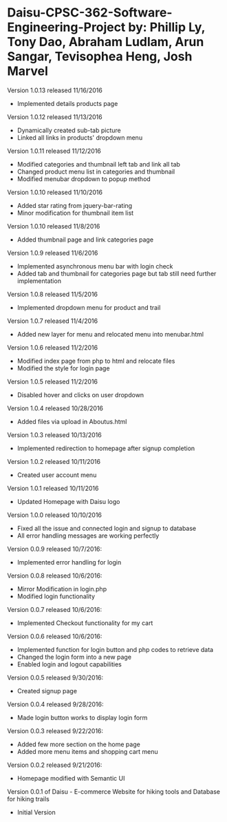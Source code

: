 # Daisu-CPSC-362-Software-Engineering-Project by: Phillip Ly, Tony Dao, Abraham Ludlam, Arun Sangar, Tevisophea Heng, Josh Marvel

Version 1.0.13 released 11/16/2016
- Implemented details products page

Version 1.0.12 released 11/13/2016
- Dynamically created sub-tab picture 
- Linked all links in products' dropdown menu

Version 1.0.11 released 11/12/2016
- Modified categories and thumbnail left tab and link all tab
- Changed product menu list in categories and thumbnail 
- Modified menubar dropdown to popup method

Version 1.0.10 released 11/10/2016
- Added star rating from jquery-bar-rating 
- Minor modification for thumbnail item list

Version 1.0.10 released 11/8/2016
- Added thumbnail page and link categories page

Version 1.0.9 released 11/6/2016
- Implemented asynchronous menu bar with login check
- Added tab and thumbnail for categories page but tab still need further implementation 

Version 1.0.8 released 11/5/2016
- Implemented dropdown menu for product and trail

Version 1.0.7 released 11/4/2016
- Added new layer for menu and relocated menu into menubar.html

Version 1.0.6 released 11/2/2016
- Modified index page from php to html and relocate files
- Modified the style for login page

Version 1.0.5 released 11/2/2016
- Disabled hover and clicks on user dropdown 

Version 1.0.4 released 10/28/2016
- Added files via upload in Aboutus.html

Version 1.0.3 released 10/13/2016
- Implemented redirection to homepage after signup completion

Version 1.0.2 released 10/11/2016
- Created user account menu

Version 1.0.1 released 10/11/2016
- Updated Homepage with Daisu logo

Version 1.0.0 released 10/10/2016
- Fixed all the issue and connected login and signup to database
- All error handling messages are working perfectly

Version 0.0.9 released 10/7/2016:
- Implemented error handling for login

Version 0.0.8 released 10/6/2016:
- Mirror Modification in login.php
- Modified login functionality 

Version 0.0.7 released 10/6/2016:
- Implemented Checkout functionality for my cart

Version 0.0.6 released 10/6/2016:
- Implemented function for login button and php codes to retrieve data
- Changed the login form into a new page
- Enabled login and logout capabilities

Version 0.0.5 released 9/30/2016:
- Created signup page

Version 0.0.4 released 9/28/2016:
- Made login button works to display login form 		

Version 0.0.3 released 9/22/2016:
- Added few more section on the home page  
- Added more menu items and shopping cart menu

Version 0.0.2 released 9/21/2016: 
- Homepage modified with Semantic UI

Version 0.0.1 of Daisu - E-commerce Website for hiking tools and Database for hiking trails
- Initial Version
